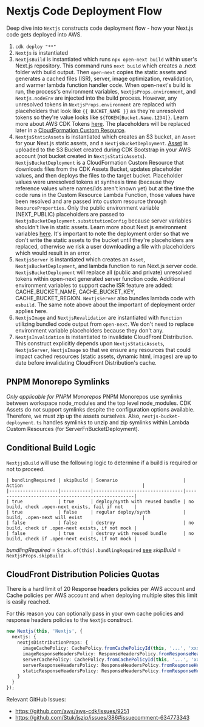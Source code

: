 # Nextjs Code Deployment Flow

Deep dive into `Nextjs` constructs code deployment flow - how your Next.js code gets deployed into AWS.

1. `cdk deploy "**"`
1. `Nextjs` is instantiated
1. `NextjsBuild` is instantiated which runs `npx open-next build` within user's Next.js repository. This command runs `next build` which creates a .next folder with build output. Then `open-next` copies the static assets and generates a cached files (ISR), server, image optimization, revalidation, and warmer lambda function handler code. When open-next's build is run, the process's environment variables, `NextjsProps.environment`, and `Nextjs.nodeEnv` are injected into the build process. However, any unresolved tokens in `NextjsProps.environment` are replaced with placeholders that look like `{{ BUCKET_NAME }}` as they're unresolved tokens so they're value looks like `${TOKEN[Bucket.Name.1234]}`. Learn more about AWS CDK Tokens [here](https://docs.aws.amazon.com/cdk/v2/guide/tokens.html). The placeholders will be replaced later in a [CloudFormation Custom Resource](https://docs.aws.amazon.com/AWSCloudFormation/latest/UserGuide/template-custom-resources.html).
1. `NextjsStaticAssets` is instantiated which creates an S3 bucket, an `Asset` for your Next.js static assets, and a `NextjsBucketDeployment`. [Asset](https://docs.aws.amazon.com/cdk/v2/guide/assets.html) is uploaded to the S3 Bucket created during CDK Bootstrap in your AWS account (not bucket created in `NextjsStaticAssets`). `NextjsBucketDeployment` is a CloudFormation Custom Resource that downloads files from the CDK Assets Bucket, updates placeholder values, and then deploys the files to the target bucket. Placeholder values were unresolved tokens at synthesis time (because they reference values where names/ids aren't known yet) but at the time the code runs in the Custom Resource Lambda Function, those values have been resolved and are passed into custom resource through `ResourceProperties`. Only the public environment variable (NEXT_PUBLIC) placeholders are passed to `NextjsBucketDeployment.substitutionConfig` because server variables shouldn't live in static assets. Learn more about Next.js environment variables [here](https://nextjs.org/docs/app/building-your-application/configuring/environment-variables). It's important to note the deployment order so that we don't write the static assets to the bucket until they're placeholders are replaced, otherwise we risk a user downloading a file with placeholders which would result in an error.
1. `NextjsServer` is instantiated which creates an `Asset`, `NextjsBucketDeployment`, and lambda function to run Next.js server code. `NextjsBucketDeployment` will replace all (public and private) unresolved tokens within open-next generated server function code. Additional environment variables to support cache ISR feature are added: CACHE_BUCKET_NAME, CACHE_BUCKET_KEY, CACHE_BUCKET_REGION. `NextjsServer` also bundles lambda code with `esbuild`. The same note above about the important of deployment order applies here.
1. `NextjsImage` and `NextjsRevalidation` are instantiated with `Function` utilizing bundled code output from `open-next`. We don't need to replace environment variable placeholders because they don't any.
1. `NextjsInvalidation` is instantiated to invalidate CloudFront Distribution. This construct explicitly depends upon `NextjsStaticAssets`, `NextjsServer`, `NextjsImage` so that we ensure any resources that could impact cached resources (static assets, dynamic html, images) are up to date before invalidating CloudFront Distribution's cache.

## PNPM Monorepo Symlinks
_Only applicable for PNPM Monorepos_
PNPM Monorepos use symlinks between workspace node_modules and the top level node_modules. CDK Assets do not support symlinks despite the configuration options available. Therefore, we must zip up the assets ourselves. Also, `nextjs-bucket-deployment.ts` handles symlinks to unzip and zip symlinks within Lambda Custom Resources (for ServerFnBucketDeployment).


## Conditional Build Logic

`NextjjsBuild` will use the following logic to determine if a build is required or not to proceed.

```
| bundlingRequired | skipBuild | Scenario                        | Action                                            |
|------------------|-----------|---------------------------------|---------------------------------------------------|
| true             | true      | deploy/synth with reused bundle | no build, check .open-next exists, fail if not    |
| true             | false     | regular deploy/synth            | build, .open-next will exist                      |
| false            | false     | destroy                         | no build, check if .open-next exists, if not mock |
| false            | true      | destroy with reused bundle      | no build, check if .open-next exists, if not mock |
```

*bundlingRequired* = `Stack.of(this).bundlingRequired` [see](https://docs.aws.amazon.com/cdk/api/v2/docs/aws-cdk-lib.Stack.html#bundlingrequired)
*skipBuild* = `NextjsProps.skipBuild`

## CloudFront Distribution Policies Quotas

There is a hard limit of 20 Response headers policies per AWS account and Cache policies per AWS account  and when deploying multiple sites this limit is easily reached.

For this reason you can optionally pass in your own cache policies and response headers policies to the `Nextjs` construct.

```ts
new Nextjs(this, 'Nextjs', {
  nextjs: {
    nextjsDistributionProps: {
      imageCachePolicy: CachePolicy.fromCachePolicyId(this, '...', 'xxx'),
      imageResponseHeadersPolicy: ResponseHeadersPolicy.fromResponseHeadersPolicyId(this, '...', 'xxx'),
      serverCachePolicy: CachePolicy.fromCachePolicyId(this, '...', 'xxx'),
      serverResponseHeadersPolicy: ResponseHeadersPolicy.fromResponseHeadersPolicyId(this, '...', 'xxx'),
      staticResponseHeadersPolicy: ResponseHeadersPolicy.fromResponseHeadersPolicyId(this, '...', 'xxx'),
    }
  }
});
```

Relevant GitHub Issues:
- https://github.com/aws/aws-cdk/issues/9251
- https://github.com/Stuk/jszip/issues/386#issuecomment-634773343
